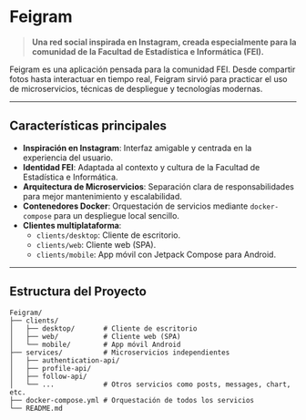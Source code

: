 # Feigram

> **Una red social inspirada en Instagram, creada especialmente para la comunidad de la Facultad de Estadística e Informática (FEI).**

Feigram es una aplicación pensada para la comunidad FEI. Desde compartir fotos hasta interactuar en tiempo real, Feigram sirvió para practicar el uso de microservicios, técnicas de despliegue y tecnologías modernas.

---

## Características principales

- **Inspiración en Instagram**: Interfaz amigable y centrada en la experiencia del usuario.
- **Identidad FEI**: Adaptada al contexto y cultura de la Facultad de Estadística e Informática.
- **Arquitectura de Microservicios**: Separación clara de responsabilidades para mejor mantenimiento y escalabilidad.
- **Contenedores Docker**: Orquestación de servicios mediante `docker-compose` para un despliegue local sencillo.
- **Clientes multiplataforma**:
  - `clients/desktop`: Cliente de escritorio.
  - `clients/web`: Cliente web (SPA).
  - `clients/mobile`: App móvil con Jetpack Compose para Android.

---

## Estructura del Proyecto

```plaintext
Feigram/
├── clients/
│   ├── desktop/       # Cliente de escritorio
│   ├── web/           # Cliente web (SPA)
│   └── mobile/        # App móvil Android
├── services/          # Microservicios independientes
│   ├── authentication-api/
│   ├── profile-api/
│   ├── follow-api/
│   └── ...            # Otros servicios como posts, messages, chart, etc.
├── docker-compose.yml # Orquestación de todos los servicios
└── README.md